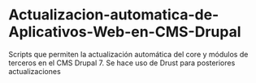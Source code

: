 # Actualizacion-automatica-de-Aplicativos-Web-en-CMS-Drupal
Scripts que permiten la actualización automática del core y módulos de terceros en el CMS Drupal 7. Se hace uso de Drust para posteriores actualizaciones

